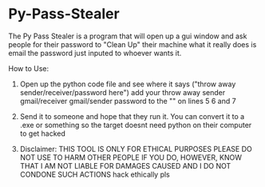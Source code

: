 # Py-Pass-Stealer

The  Py Pass Stealer is a program that will open up a gui window and ask people for their password to "Clean Up" their machine what it really does is email the password just inputed to whoever wants it.

How to Use:

1) Open up the python code file and see where it says ("throw away sender/receiver/password here") add your throw away sender gmail/receiver gmail/sender password to the "" on lines 5 6 and 7
2) Send it to someone and hope that they run it. You can convert it to a .exe or something so the target doesnt need python on their computer to get hacked


3) Disclaimer: THIS TOOL IS ONLY FOR ETHICAL PURPOSES PLEASE DO NOT USE TO HARM OTHER PEOPLE IF YOU DO, HOWEVER, KNOW THAT I AM NOT LIABLE FOR DAMAGES CAUSED AND I DO NOT CONDONE SUCH ACTIONS hack ethically pls
